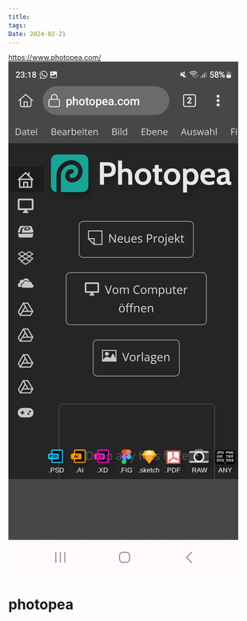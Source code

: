 ```yaml
---
title: 
tags: 
Date: 2024-02-21
---
```

<https://www.photopea.com/>
![](../_asset/Screenshot_20240221_231851_Kiwi%20Browser.jpg)
# photopea